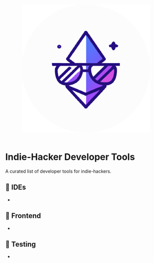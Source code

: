 <p align="center">
  <br>
  <img width="400" src="./assets/logo.png" alt="logo of vue-awesome repository">
  <br>
  <br>
</p>

# Indie-Hacker Developer Tools

A curated list of developer tools for indie-hackers.

## 🧰 IDEs
- 

## 🎨 Frontend
- 

## 🧪 Testing
- 
